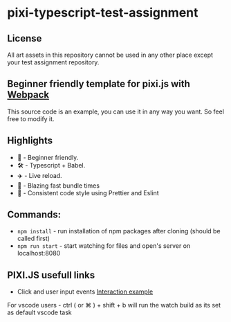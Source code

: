 # pixi-typescript-test-assignment

## License

All art assets in this repository cannot be used in any other place except your test assignment repository.

## Beginner friendly template for pixi.js with [Webpack](https://webpack.js.org/)

This source code is an example, you can use it in any way you want. So feel free to modify it.

## Highlights

-   🔰 - Beginner friendly.
-   🛠 - Typescript + Babel.
-   ✈️ - Live reload.
-   🚀 - Blazing fast bundle times
-   📝 - Consistent code style using Prettier and Eslint


## Commands:

-   `npm install` - run installation of npm packages after cloning (should be called first)
-   `npm run start` - start watching for files and open's server on localhost:8080

## PIXI.JS usefull links

- Click and user input events [Interaction example](https://pixijs.io/examples/#/interaction/click.js)

For vscode users - ctrl ( or ⌘ ) + shift + b will run the watch build as its set as default vscode task
